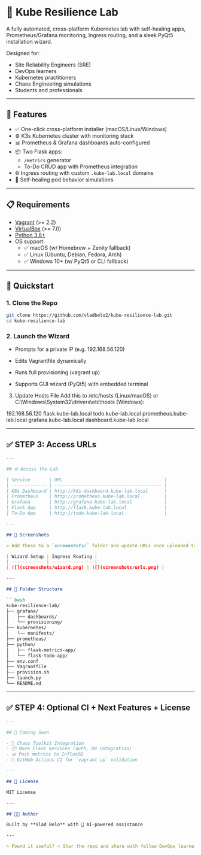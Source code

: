 # 🚀 Kube Resilience Lab

A fully automated, cross-platform Kubernetes lab with self-healing apps, Prometheus/Grafana monitoring, Ingress routing, and a sleek PyQt5 installation wizard.

Designed for:
- Site Reliability Engineers (SRE)
- DevOps learners
- Kubernetes practitioners
- Chaos Engineering simulations
- Students and professionals

---

## 🌟 Features

- ✅ One-click cross-platform installer (macOS/Linux/Windows)
- ⚙️ K3s Kubernetes cluster with monitoring stack
- 📊 Prometheus & Grafana dashboards auto-configured
- 📦 Two Flask apps: 
  - `/metrics` generator
  - To-Do CRUD app with Prometheus integration
- 🌐 Ingress routing with custom `.kube-lab.local` domains
- 🔁 Self-healing pod behavior simulations

---

## 📋 Requirements

- [Vagrant](https://www.vagrantup.com/) (>= 2.2)
- [VirtualBox](https://www.virtualbox.org/) (>= 7.0)
- [Python 3.8+](https://www.python.org/downloads/)
- OS support:
  - ✅ macOS (w/ Homebrew + Zenity fallback)
  - ✅ Linux (Ubuntu, Debian, Fedora, Arch)
  - ✅ Windows 10+ (w/ PyQt5 or CLI fallback)

---

## 🚀 Quickstart

### 1. Clone the Repo


```bash
git clone https://github.com/vladbelo2/kube-resilience-lab.git
cd kube-resilience-lab
```

### 2. Launch the Wizard

- Prompts for a private IP (e.g. 192.168.56.120)

- Edits Vagrantfile dynamically

- Runs full provisioning (vagrant up)

- Supports GUI wizard (PyQt5) with embedded terminal

3. Update Hosts File
Add this to /etc/hosts (Linux/macOS) or C:\Windows\System32\drivers\etc\hosts (Windows):

192.168.56.120 flask.kube-lab.local todo.kube-lab.local prometheus.kube-lab.local grafana.kube-lab.local dashboard.kube-lab.local


---

## ✅ STEP 3: Access URLs

```markdown
---

## 🌐 Access the Lab

| Service       | URL                                      |
| ------------- | ---------------------------------------- |
| K8s Dashboard | http://k8s-dashboard.kube-lab.local      |
| Prometheus    | http://prometheus.kube-lab.local         |
| Grafana       | http://grafana.kube-lab.local            |
| Flask App     | http://flask.kube-lab.local              |
| To-Do App     | http://todo.kube-lab.local               |

---

## 📸 Screenshots

> Add these to a `screenshots/` folder and update URLs once uploaded to GitHub.

| Wizard Setup | Ingress Routing |
| ------------ | ----------------|
| ![](screenshots/wizard.png) | ![](screenshots/urls.png) |

---

## 📁 Folder Structure

```bash
kube-resilience-lab/
├── grafana/
│   ├── dashboards/
│   └── provisioning/
├── kubernetes/
│   └── manifests/
├── prometheus/
├── python/
│   ├── flask-metrics-app/
│   └── flask-todo-app/
├── env.conf
├── Vagrantfile
├── provision.sh
├── launch.py
└── README.md
```
---

## ✅ STEP 4: Optional CI + Next Features + License

```markdown
---

## 🧪 Coming Soon

- 🔁 Chaos Toolkit Integration
- 📦 More Flask services (auth, DB integration)
- 📊 Push metrics to InfluxDB
- 🔄 GitHub Actions CI for `vagrant up` validation

---

## 📄 License

MIT License

---

## 👨‍💻 Author

Built by **Vlad Belo** with 🤖 AI-powered assistance

---

> Found it useful? ⭐ Star the repo and share with fellow DevOps learners!

